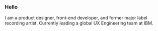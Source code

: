 ### Hello

I am a product designer, front-end developer, and former major label recording artist. Currently leading a global UX Engineering team at IBM.

